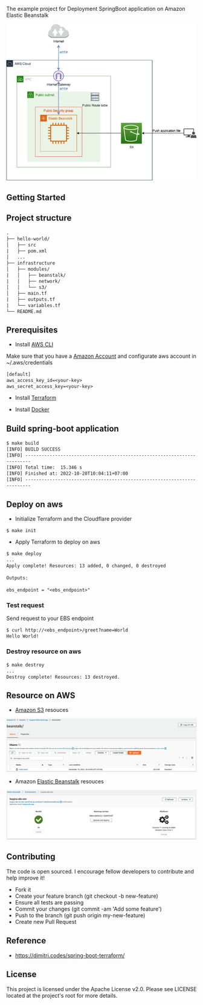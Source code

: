 The example project for Deployment SpringBoot application on Amazon Elastic Beanstalk

<div align="center">
    <img src="./assets/images/aws_beanstalk_example.png"/>
</div>

## Getting Started

## Project structure
```
.
├── hello-world/
│   ├── src
|   ├── pom.xml
│   ...
├── infrastructure
│   ├── modules/
|   │   ├── beanstalk/
|   │   ├── network/
│   │   └── s3/
│   ├── main.tf
|   ├── outputs.tf
|   └── variables.tf
└── README.md
```

## Prerequisites
- Install [AWS CLI](https://docs.aws.amazon.com/cli/latest/userguide/cli-configure-quickstart.html)

Make sure that you have a [Amazon Account](https://aws.amazon.com/account/) and configurate aws account in ~/.aws/credentials
```
[default]
aws_access_key_id=<your-key>
aws_secret_access_key=<your-key>
```

- Install [Terraform](https://learn.hashicorp.com/tutorials/terraform/install-cli)

- Install [Docker](https://docs.docker.com/engine/install/)
    
## Build spring-boot application

```shell script
$ make build
[INFO] BUILD SUCCESS
[INFO] ------------------------------------------------------------------------
[INFO] Total time:  15.346 s
[INFO] Finished at: 2022-10-20T10:04:11+07:00
[INFO] ------------------------------------------------------------------------
```

## Deploy on aws

- Initialize Terraform and the Cloudflare provider

```shell script
$ make init
```

- Apply Terraform to deploy on aws

```shell script
$ make deploy
...
Apply complete! Resources: 13 added, 0 changed, 0 destroyed

Outputs:

ebs_endpoint = "<ebs_endpoint>"
```

### Test request

Send request to your EBS endpoint 

```shell script
$ curl http://<ebs_endpoint>/greet?name=World
Hello World!
```

### Destroy resource on aws

```shell script
$ make destroy
...
Destroy complete! Resources: 13 destroyed.
```

## Resource on AWS

- [Amazon S3](https://s3.console.aws.amazon.com/) resouces

<div align="center">
    <img src="./assets/images/s3.png"/>
</div>

- Amazon [Elastic Beanstalk](https://ap-southeast-1.console.aws.amazon.com/elasticbeanstalk/) resouces

<div align="center">
    <img src="./assets/images/ebs.png"/>
</div>

## Contributing

The code is open sourced. I encourage fellow developers to contribute and help improve it!

- Fork it
- Create your feature branch (git checkout -b new-feature)
- Ensure all tests are passing
- Commit your changes (git commit -am 'Add some feature')
- Push to the branch (git push origin my-new-feature)
- Create new Pull Request

## Reference
- https://dimitri.codes/spring-boot-terraform/

## License
This project is licensed under the Apache License v2.0. Please see LICENSE located at the project's root for more details.